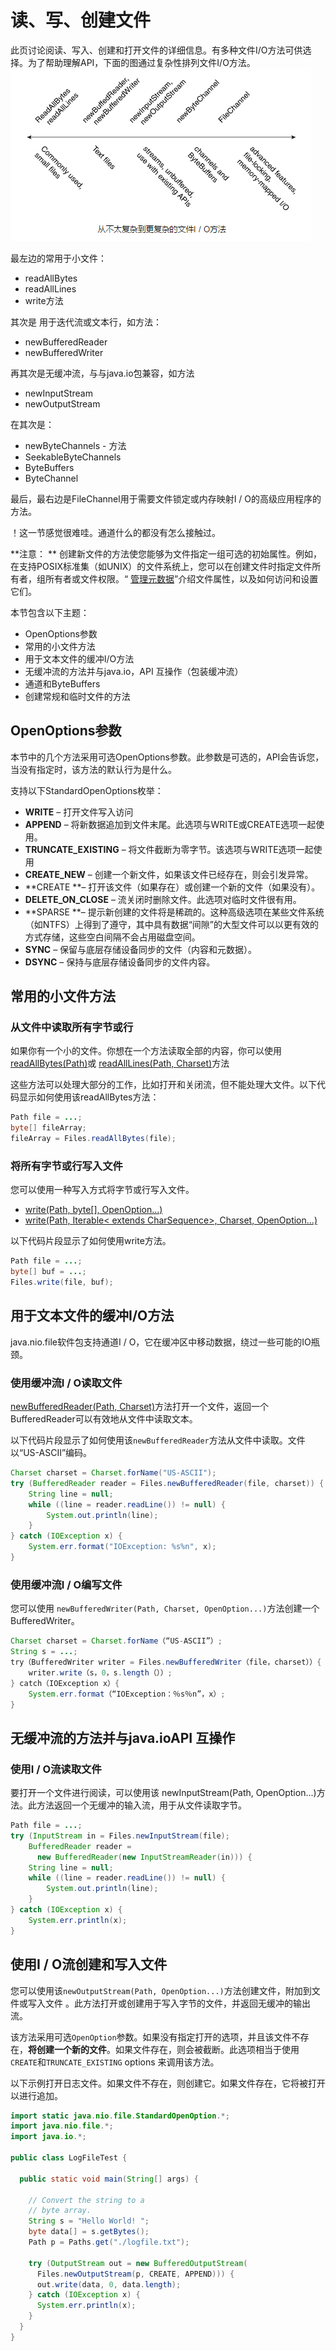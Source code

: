 # 读、写、创建文件

此页讨论阅读、写入、创建和打开文件的详细信息。有多种文件I/O方法可供选择。为了帮助理解API，下面的图通过复杂性排列文件I/O方法。
![](/assets/essential/io/io-fileiomethods.png)

最左边的常用于小文件：

* readAllBytes
* readAllLines
* write方法

其次是 用于迭代流或文本行，如方法：

* newBufferedReader
* newBufferedWriter

再其次是无缓冲流，与与java.io包兼容，如方法

* newInputStream
* newOutputStream

在其次是：
* newByteChannels - 方法
* SeekableByteChannels
* ByteBuffers
* ByteChannel

最后，最右边是FileChannel用于需要文件锁定或内存映射I / O的高级应用程序的方法。

！这一节感觉很难哇。通道什么的都没有怎么接触过。

**注意： ** 创建新文件的方法使您能够为文件指定一组可选的初始属性。例如，在支持POSIX标准集（如UNIX）的文件系统上，您可以在创建文件时指定文件所有者，组所有者或文件权限。“ [管理元数据](/content/essential/io/fileAttr.md)”介绍文件属性，以及如何访问和设置它们。

本节包含以下主题：

* OpenOptions参数
* 常用的小文件方法
* 用于文本文件的缓冲I/O方法
* 无缓冲流的方法并与java.io，API 互操作（包装缓冲流）
* 通道和ByteBuffers
* 创建常规和临时文件的方法

## OpenOptions参数
本节中的几个方法采用可选OpenOptions参数。此参数是可选的，API会告诉您，当没有指定时，该方法的默认行为是什么。

支持以下StandardOpenOptions枚举：

* **WRITE** – 打开文件写入访问
* **APPEND** – 将新数据追加到文件末尾。此选项与WRITE或CREATE选项一起使用。
* **TRUNCATE_EXISTING** – 将文件截断为零字节。该选项与WRITE选项一起使用
* **CREATE_NEW** – 创建一个新文件，如果该文件已经存在，则会引发异常。
* **CREATE **– 打开该文件（如果存在）或创建一个新的文件（如果没有）。
* **DELETE_ON_CLOSE** – 流关闭时删除文件。此选项对临时文件很有用。
* **SPARSE **– 提示新创建的文件将是稀疏的。这种高级选项在某些文件系统（如NTFS）上得到了遵守，其中具有数据“间隙”的大型文件可以以更有效的方式存储，这些空白间隔不会占用磁盘空间。
* **SYNC** – 保留与底层存储设备同步的文件（内容和元数据）。
* **DSYNC** – 保持与底层存储设备同步的文件内容。

## 常用的小文件方法
### 从文件中读取所有字节或行

如果你有一个小的文件。你想在一个方法读取全部的内容，你可以使用
[readAllBytes(Path)](https://docs.oracle.com/javase/8/docs/api/java/nio/file/Files.html#readAllBytes-java.nio.file.Path-)或 [readAllLines(Path, Charset)](https://docs.oracle.com/javase/8/docs/api/java/nio/file/Files.html#readAllLines-java.nio.file.Path-java.nio.charset.Charset-)方法

这些方法可以处理大部分的工作，比如打开和关闭流，但不能处理大文件。以下代码显示如何使用该readAllBytes方法：
```java
Path file = ...;
byte[] fileArray;
fileArray = Files.readAllBytes(file);
```

### 将所有字节或行写入文件

您可以使用一种写入方式将字节或行写入文件。

* [write(Path, byte[], OpenOption...)](https://docs.oracle.com/javase/8/docs/api/java/nio/file/Files.html#write-java.nio.file.Path-byte:A-java.nio.file.OpenOption...-)
* [write(Path, Iterable< extends CharSequence>, Charset, OpenOption...)](https://docs.oracle.com/javase/8/docs/api/java/nio/file/Files.html#write-java.nio.file.Path-java.lang.Iterable-java.nio.charset.Charset-java.nio.file.OpenOption...-)

以下代码片段显示了如何使用write方法。
```java
Path file = ...;
byte[] buf = ...;
Files.write(file, buf);
```

## 用于文本文件的缓冲I/O方法
java.nio.file软件包支持通道I / O，它在缓冲区中移动数据，绕过一些可能的IO瓶颈。

### 使用缓冲流I / O读取文件
[ newBufferedReader(Path, Charset)](https://docs.oracle.com/javase/8/docs/api/java/nio/file/Files.html#newBufferedReader-java.nio.file.Path-java.nio.charset.Charset-)方法打开一个文件，返回一个BufferedReader可以有效地从文件中读取文本。

以下代码片段显示了如何使用该`newBufferedReader`方法从文件中读取。文件以“US-ASCII”编码。

```java
Charset charset = Charset.forName("US-ASCII");
try (BufferedReader reader = Files.newBufferedReader(file, charset)) {
    String line = null;
    while ((line = reader.readLine()) != null) {
        System.out.println(line);
    }
} catch (IOException x) {
    System.err.format("IOException: %s%n", x);
}
```

### 使用缓冲流I / O编写文件
您可以使用 `newBufferedWriter(Path, Charset, OpenOption...)`方法创建一个BufferedWriter。
```java
Charset charset = Charset.forName（“US-ASCII”）;
String s = ...;
try（BufferedWriter writer = Files.newBufferedWriter（file，charset））{
    writer.write（s，0，s.length（））;
} catch（IOException x）{
    System.err.format（“IOException：％s％n”，x）;
}
```

## 无缓冲流的方法并与java.ioAPI 互操作

### 使用I / O流读取文件
要打开一个文件进行阅读，可以使用该 newInputStream(Path, OpenOption...)方法。此方法返回一个无缓冲的输入流，用于从文件读取字节。
```java
Path file = ...;
try (InputStream in = Files.newInputStream(file);
    BufferedReader reader =
      new BufferedReader(new InputStreamReader(in))) {
    String line = null;
    while ((line = reader.readLine()) != null) {
        System.out.println(line);
    }
} catch (IOException x) {
    System.err.println(x);
}
```

## 使用I / O流创建和写入文件
您可以使用该`newOutputStream(Path, OpenOption...)`方法创建文件，附加到文件或写入文件 。此方法打开或创建用于写入字节的文件，并返回无缓冲的输出流。

该方法采用可选`OpenOption`参数。如果没有指定打开的选项，并且该文件不存在，**将创建一个新的文件**。如果文件存在，则会被截断。此选项相当于使用`CREATE`和`TRUNCATE_EXISTING` options 来调用该方法。

以下示例打开日志文件。如果文件不存在，则创建它。如果文件存在，它将被打开以进行追加。
```java
import static java.nio.file.StandardOpenOption.*;
import java.nio.file.*;
import java.io.*;

public class LogFileTest {

  public static void main(String[] args) {

    // Convert the string to a
    // byte array.
    String s = "Hello World! ";
    byte data[] = s.getBytes();
    Path p = Paths.get("./logfile.txt");

    try (OutputStream out = new BufferedOutputStream(
      Files.newOutputStream(p, CREATE, APPEND))) {
      out.write(data, 0, data.length);
    } catch (IOException x) {
      System.err.println(x);
    }
  }
}
```